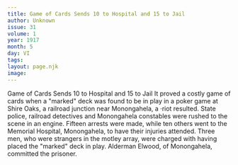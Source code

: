 ```yaml
---
title: Game of Cards Sends 10 to Hospital and 15 to Jail
author: Unknown
issue: 31
volume: 1
year: 1917
month: 5
day: VI
tags:
layout: page.njk
image:
---
```

Game of Cards Sends 10 to Hospital and 15 to Jail   It proved a costly game of cards when a "marked" deck was found to be in play in a poker game at Shire Oaks, a railroad junction near Monongahela, a ·riot resulted. State police, railroad detectives and Monongahela constables were rushed to the scene in an engine.   Fifteen arrests were made, while ten others went to the Memorial Hospital, Monongahela, to have their injuries attended. Three men, who were strangers in the motley array, were charged with having placed the "marked" deck in play.   Alderman Elwood, of Monongahela, committed the prisoner.   

